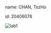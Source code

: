 name: CHAN, TszHo

id: 20406078

![lab1](https://github.com/Giochen/comp3111_lab1/blob/master/Screenshot%202019-09-06%20at%208.23.58%20PM.png?raw=true)
